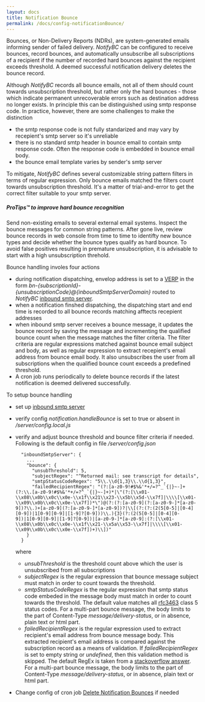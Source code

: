 ```yaml
---
layout: docs
title: Notification Bounce
permalink: /docs/config-notificationBounce/
---
```


Bounces, or Non-Delivery Reports (NDRs), are system-generated emails informing sender of failed delivery. *NotifyBC* can be configured to receive bounces, record bounces, and automatically unsubscribe all subscriptions of a recipient if the number of recorded hard bounces against the recipient exceeds threshold. A deemed successful notification delivery deletes the bounce record.

Although *NotifyBC* records all bounce emails, not all of them should count towards unsubscription threshold, but rather only the hard bounces - those which indicate permanent unrecoverable errors such as destination address no longer exists. In principle this can be distinguished using smtp response code.  In practice, however, there are some challenges to make the distinction 

* the smtp response code is not fully standarized and may vary by recepient's smtp server so it's unreliable
* there is no standard smtp header in bounce email to contain smtp response code. Often the response code is embedded in bounce email body.
* the bounce email template varies by sender's smtp server

To mitigate, *NotifyBC* defines several customizable string pattern filters in terms of regular expression. Only bounce emails matched the filters count towards unsubscription threshold. It's a matter of trial-and-error to get the correct filter suitable to your smtp server. 

<div class="note">
  <h5>ProTips™ to improve hard bounce recognition</h5>
  <p>Send non-existing emails to several external email systems. Inspect the bounce messages for common string patterns. After gone live, review bounce records in web console from time to time to identifty new bounce types and decide whether the bounce types qualify as hard bounce. To avoid false positives resulting in premature unsubscription, it is advisable to start with a high unsubscription threhold.</p>
</div>

Bounce handling involes four actions

* during notification dispatching, envelop address is set to a [VERP](https://en.wikipedia.org/wiki/Variable_envelope_return_path) in the form *bn-{subscriptionId}-{unsubscriptionCode}@{inboundSmtpServerDomain}* routed to *NotifyBC* [inbound smtp server](../config-inboundSmtpServer/). 
* when a notification finshed dispatching, the dispatching start and end time is recorded to all bounce records matching afftects recepient addresses
* when inbound smtp server receives a bounce message, it updates the bounce record by saving the message and incrementing the qualified bounce count when the message matches the filter criteria. The filter criteria are regular expressions matched against bounce email subject and body, as well as regular expression to extract recepient's email address from bounce email body. It also unsubscribes the user from all subscriptions when the qualified bounce count exceeds a predefined threshold.
* A cron job runs periodically to delete bounce records if the latest notification is deemed delivered successfully. 

To setup bounce handling

* set up [inbound smtp server](../config-inboundSmtpServer/)
* verify config *notification.handleBounce* is set to true or absent in */server/config.local.js*
* verify and adjust bounce threshold and bounce filter criteria if needed. 
  Following is the default config in file */server/config.json*

  ```
    "inboundSmtpServer": {
      ...
      "bounce": {
        "unsubThreshold": 5,
        "subjectRegex": "^Returned mail: see transcript for details",
        "smtpStatusCodeRegex": "5\\.\\d{1,3}\\.\\d{1,3}",
        "failedRecipientRegex": "(?:[a-z0-9!#$%&'*+/=?^_`{|}~-]+(?:\\.[a-z0-9!#$%&'*+/=?^_`{|}~-]+)*|\"(?:[\\x01-\\x08\\x0b\\x0c\\x0e-\\x1f\\x21\\x23-\\x5b\\x5d-\\x7f]|\\\\[\\x01-\\x09\\x0b\\x0c\\x0e-\\x7f])*\")@(?:(?:[a-z0-9](?:[a-z0-9-]*[a-z0-9])?\\.)+[a-z0-9](?:[a-z0-9-]*[a-z0-9])?|\\[(?:(?:(2(5[0-5]|[0-4][0-9])|1[0-9][0-9]|[1-9]?[0-9]))\\.){3}(?:(2(5[0-5]|[0-4][0-9])|1[0-9][0-9]|[1-9]?[0-9])|[a-z0-9-]*[a-z0-9]:(?:[\\x01-\\x08\\x0b\\x0c\\x0e-\\x1f\\x21-\\x5a\\x53-\\x7f]|\\\\[\\x01-\\x09\\x0b\\x0c\\x0e-\\x7f])+)\\])"
      }
    }
  ```
  where

  * *unsubThreshold* is the threshold count above which the user is unsubscribed from all subscriptions
  * *subjectRegex* is the regular expression that bounce message subject must match in order to count towards the threshold.
  * *smtpStatusCodeRegex* is the regular expression that smtp status code embeded in the message body must match in order to count towards the threshold. The default value matches all [rfc3463](https://tools.ietf.org/html/rfc3463) class 5 status codes. For a multi-part bounce message, the body limits to the part of Content-Type *message/delivery-status*, or in absence, plain text or html part.
  * *failedRecipientRegex* is the regular expression used to extract recipient's email address from bounce message body. This extracted recipient's email address is compared against the subscription record as a means of validation. If *failedRecipientRegex* is set to empty string or *undefined*, then this validation method is skipped. The default RegEx is taken from a [stackoverflow answer](https://stackoverflow.com/questions/201323/how-to-validate-an-email-address-using-a-regular-expression). For a multi-part bounce message, the body limits to the part of Content-Type *message/delivery-status*, or in absence, plain text or html part.
* Change config of cron job [Delete Notification Bounces](../config-cronJobs/#delete-notification-bounces) if needed